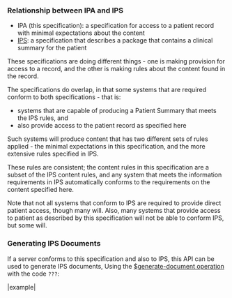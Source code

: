 ### Relationship between IPA and IPS 

* IPA (this specification): a specification for access to a patient record with minimal expectations about the content
* [IPS](http://hl7.org/fhir/uv/ips/): a specification that describes a package that contains a clinical summary for the patient

These specifications are doing different things - one is making provision for access to a record, and the other is 
making rules about the content found in the record. 

The specifications do overlap, in that some systems that are required conform to both specifications - that is:
* systems that are capable of producing a Patient Summary that meets the IPS rules, and 
* also provide access to the patient record as specified here 

Such systems will produce content that has two different sets of rules applied - the minimal expectations 
in this specification, and the more extensive rules specified in IPS. 

These rules are consistent; the content rules in this specification are a subset of the IPS content rules, 
and any system that meets the information requirements in IPS automatically conforms to the 
requirements on the content specified here. 

Note that not all systems that conform to IPS are required to provide  direct patient access, though many will. 
Also, many systems that provide access to patient as described by this specification will not be able to conform IPS, but some will.

### Generating IPS Documents 

If a server conforms to this specification and also to IPS, this API can be used to generate IPS documents, 
Using the [$generate-document operation](doc-gen.html) with the code ```???```:

   |example|


